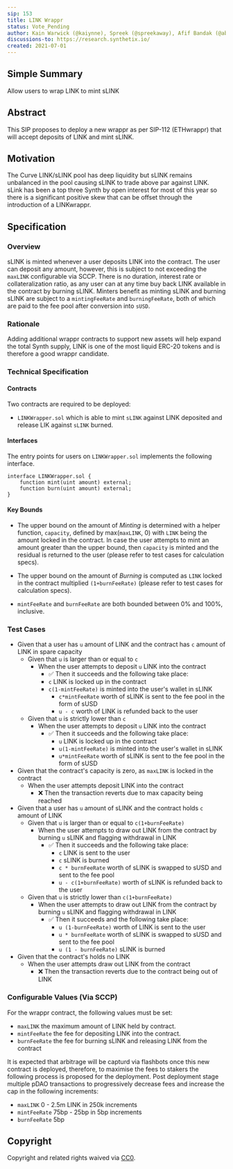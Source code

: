 ```yaml
---
sip: 153
title: LINK Wrappr
status: Vote_Pending
author: Kain Warwick (@kaiynne), Spreek (@spreekaway), Afif Bandak (@aband1)
discussions-to: https://research.synthetix.io/
created: 2021-07-01
---
```


## Simple Summary

<!--"If you can't explain it simply, you don't understand it well enough." Simply describe the outcome the proposed changes intends to achieve. This should be non-technical and accessible to a casual community member.-->

Allow users to wrap LINK to mint sLINK

## Abstract

This SIP proposes to deploy a new wrappr as per SIP-112 (ETHwrappr) that will accept deposits of LINK and mint sLINK.


## Motivation

<!--This is the problem statement. This is the *why* of the SIP. It should clearly explain *why* the current state of the protocol is inadequate.  It is critical that you explain *why* the change is needed, if the SIP proposes changing how something is calculated, you must address *why* the current calculation is innaccurate or wrong. This is not the place to describe how the SIP will address the issue!-->

The Curve LINK/sLINK pool has deep liquidity but sLINK remains unbalanced in the pool causing sLINK to trade above par against LINK. sLink has been a top three Synth by open interest for most of this year so there is a significant positive skew that can be offset through the introduction of a LINKwrappr.

## Specification

<!--The specification should describe the syntax and semantics of any new feature, there are five sections
1. Overview
2. Rationale
3. Technical Specification
4. Test Cases
5. Configurable Values
-->

### Overview

<!--This is a high level overview of *how* the SIP will solve the problem. The overview should clearly describe how the new feature will be implemented.-->

sLINK is minted whenever a user deposits LINK into the contract. The user can deposit any amount, however, this is subject to not exceeding the `maxLINK` configurable via SCCP.
There is no duration, interest rate or collateralization ratio, as any user can at any time buy back LINK available in the contract by burning sLINK.
Minters benefit as minting sLINK and burning sLINK are subject to a `mintingFeeRate` and `burningFeeRate`, both of which are paid to the fee pool after conversion into `sUSD`.

### Rationale

<!--This is where you explain the reasoning behind how you propose to solve the problem. Why did you propose to implement the change in this way, what were the considerations and trade-offs. The rationale fleshes out what motivated the design and why particular design decisions were made. It should describe alternate designs that were considered and related work. The rationale may also provide evidence of consensus within the community, and should discuss important objections or concerns raised during discussion.-->

Adding additional wrappr contracts to support new assets will help expand the total Synth supply, LINK is one of the most liquid ERC-20 tokens and is therefore a good wrappr candidate.

### Technical Specification

#### Contracts

Two contracts are required to be deployed:

- `LINKWrapper.sol` which is able to mint `sLINK` against LINK deposited and release LIK against `sLINK` burned.

#### Interfaces

The entry points for users on `LINKWrapper.sol` implements the following interface.

```sol
interface LINKWrapper.sol {
    function mint(uint amount) external;
    function burn(uint amount) external;
}
```

#### Key Bounds

- The upper bound on the amount of _Minting_ is determined with a helper function, `capacity`, defined by max(`maxLINK`, 0) with `LINK` being the amount locked in the contract. In case the user attempts to mint an amount greater than the upper bound, then `capacity` is minted and the residual is returned to the user (please refer to test cases for calculation specs).

- The upper bound on the amount of _Burning_ is computed as `LINK` locked in the contract multiplied `(1+burnFeeRate)` (please refer to test cases for calculation specs).

- `mintFeeRate` and `burnFeeRate` are both bounded between 0% and 100%, inclusive.

### Test Cases

- Given that a user has `u` amount of LINK and the contract has `c` amount of LINK in spare capacity
  - Given that `u` is larger than or equal to `c`
    - When the user attempts to deposit `u` LINK into the contract
      - ✅ Then it succeeds and the following take place:
      - `c` LINK is locked up in the contract
      - `c(1-mintFeeRate)` is minted into the user's wallet in sLINK
        - `c*mintFeeRate` worth of sLINK is sent to the fee pool in the form of sUSD
        - `u - c` worth of LINK is refunded back to the user
  - Given that `u` is strictly lower than `c`
    - When the user attempts to deposit `u` LINK into the contract
      - ✅ Then it succeeds and the following take place:
        - `u` LINK is locked up in the contract
        - `u(1-mintFeeRate)` is minted into the user's wallet in sLINK
        - `u*mintFeeRate` worth of sLINK is sent to the fee pool in the form of sUSD
- Given that the contract's capacity is zero, as `maxLINK` is locked in the contract
  - When the user attempts deposit LINK into the contract
    - ❌ Then the transaction reverts due to max capacity being reached
- Given that a user has `u` amount of sLINK and the contract holds `c` amount of LINK
  - Given that `u` is larger than or equal to `c(1+burnFeeRate)`
    - When the user attempts to draw out LINK from the contract by burning `u` sLINK and flagging withdrawal in LINK
      - ✅ Then it succeeds and the following take place:
        - `c` LINK is sent to the user
        - `c` sLINK is burned
        - `c * burnFeeRate` worth of sLINK is swapped to sUSD and sent to the fee pool
        - `u - c(1+burnFeeRate)` worth of sLINK is refunded back to the user
  - Given that `u` is strictly lower than `c(1+burnFeeRate)`
    - When the user attempts to draw out LINK from the contract by burning `u` sLINK and flagging withdrawal in LINK
      - ✅ Then it succeeds and the following take place:
        - `u (1-burnFeeRate)` worth of LINK is sent to the user
        - `u * burnFeeRate` worth of sLINK is swapped to sUSD and sent to the fee pool
        - `u (1 - burnFeeRate)` sLINK is burned
- Given that the contract's holds no LINK
  - When the user attempts draw out LINK from the contract
    - ❌ Then the transaction reverts due to the contract being out of LINK


### Configurable Values (Via SCCP)

<!--Please list all values configurable via SCCP under this implementation.-->

For the wrappr contract, the following values must be set:

- `maxLINK` the maximum amount of LINK held by contract.
- `mintFeeRate` the fee for depositing LINK into the contract.
- `burnFeeRate` the fee for burning sLINK and releasing LINK from the contract

It is expected that arbitrage will be capturd via flashbots once this new contract is deployed, therefore, to maximise the fees to stakers the following process is proposed for the deployment. Post deployment stage multiple pDAO transactions to progressively decrease fees and increase the cap in the following increments:

- `maxLINK` 0 - 2.5m LINK in 250k increments
- `mintFeeRate` 75bp - 25bp in 5bp increments 
- `burnFeeRate` 5bp

## Copyright

Copyright and related rights waived via [CC0](https://creativecommons.org/publicdomain/zero/1.0/).
